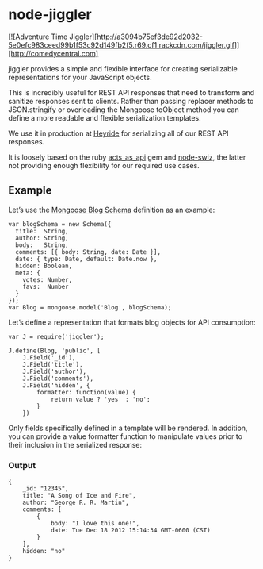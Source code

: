 node-jiggler
==============

[![Adventure Time Jiggler][http://a3094b75ef3de92d2032-5e0efc983ceed99b1f53c92d149fb2f5.r69.cf1.rackcdn.com/jiggler.gif]][http://comedycentral.com]

jiggler provides a simple and flexible interface for creating serializable representations for your JavaScript objects.

This is incredibly useful for REST API responses that need to transform and sanitize responses sent to clients. Rather than
passing replacer methods to JSON.stringify or overloading the Mongoose toObject method you can define a more readable and flexible serialization templates.

We use it in production at [Heyride](http://heyride.com) for serializing all of our REST API responses.

It is loosely based on the ruby [acts_as_api](https://github.com/fabrik42/acts_as_api) gem and [node-swiz](https://github.com/racker/node-swiz),
the latter not providing enough flexibility for our required use cases.

## Example

Let’s use the [Mongoose Blog Schema](http://mongoosejs.com) definition as an example:

```
var blogSchema = new Schema({
  title:  String,
  author: String,
  body:   String,
  comments: [{ body: String, date: Date }],
  date: { type: Date, default: Date.now },
  hidden: Boolean,
  meta: {
    votes: Number,
    favs:  Number
  }
});
var Blog = mongoose.model('Blog', blogSchema);
```

Let’s define a representation that formats blog objects for API consumption:

```
var J = require('jiggler');

J.define(Blog, 'public', [
    J.Field('_id'),
    J.Field('title'),
    J.Field('author'),
    J.Field('comments'),
    J.Field('hidden', {
    	formatter: function(value) {
    		return value ? 'yes' : 'no';
    	}
    })
```
Only fields specifically defined in a template will be rendered. In addition, you can provide a value formatter function to manipulate values prior to their inclusion in the serialized response:

### Output

```
{
	_id: "12345",
	title: "A Song of Ice and Fire",
	author: "George R. R. Martin",
	comments: [
		{
			body: "I love this one!",
			date: Tue Dec 18 2012 15:14:34 GMT-0600 (CST)
		}
	],
	hidden: "no"
}
```
